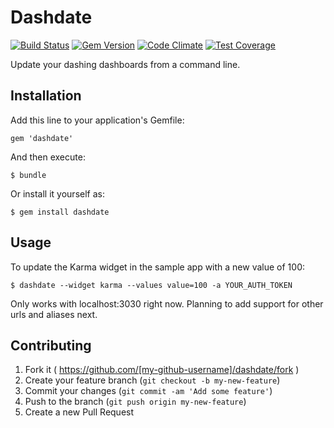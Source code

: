 # Dashdate
[![Build Status](https://travis-ci.org/kmckee/dashdate.png)](https://travis-ci.org/kmckee/dashdate)
[![Gem Version](https://badge.fury.io/rb/dashdate.svg)](http://badge.fury.io/rb/dashdate)
[![Code Climate](https://codeclimate.com/github/kmckee/dashdate/badges/gpa.svg)](https://codeclimate.com/github/kmckee/dashdate)
[![Test Coverage](https://codeclimate.com/github/kmckee/dashdate/badges/coverage.svg)](https://codeclimate.com/github/kmckee/dashdate)

Update your dashing dashboards from a command line.

## Installation

Add this line to your application's Gemfile:

    gem 'dashdate'

And then execute:

    $ bundle

Or install it yourself as:

    $ gem install dashdate

## Usage

To update the Karma widget in the sample app with a new value of 100:

    $ dashdate --widget karma --values value=100 -a YOUR_AUTH_TOKEN

Only works with localhost:3030 right now.  Planning to add support for other urls and aliases next.

## Contributing

1. Fork it ( https://github.com/[my-github-username]/dashdate/fork )
2. Create your feature branch (`git checkout -b my-new-feature`)
3. Commit your changes (`git commit -am 'Add some feature'`)
4. Push to the branch (`git push origin my-new-feature`)
5. Create a new Pull Request
